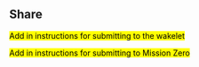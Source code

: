 ## Share

<mark>Add in instructions for submitting to the wakelet</mark>

<mark>Add in instructions for submitting to Mission Zero</mark>